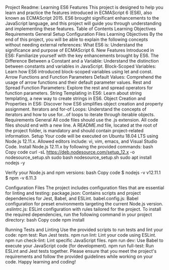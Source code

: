 Project Readme: Learning ES6 Features
This project is designed to help you learn and practice the features introduced in ECMAScript 6 (ES6), also known as ECMAScript 2015. ES6 brought significant enhancements to the JavaScript language, and this project will guide you through understanding and implementing these features.
Table of Contents
Learning Objectives
Requirements
General
Setup
Configuration Files
Learning Objectives
By the end of this project, you will be able to explain the following concepts without needing external references:
What ES6 is: Understand the significance and purpose of ECMAScript 6.
New Features Introduced in ES6: Familiarize yourself with the key enhancements brought by ES6.
The Difference Between a Constant and a Variable: Understand the distinction between constants and variables in JavaScript.
Block-Scoped Variables: Learn how ES6 introduced block-scoped variables using let and const.
Arrow Functions and Function Parameters Default Values: Comprehend the usage of arrow functions and their default parameter values.
Rest and Spread Function Parameters: Explore the rest and spread operators for function parameters.
String Templating in ES6: Learn about string templating, a new way to create strings in ES6.
Object Creation and Properties in ES6: Discover how ES6 simplifies object creation and property assignment.
Iterators and for-of Loops: Understand the concepts of iterators and how to use for...of loops to iterate through iterable objects.
Requirements
General
All code files should use the .js extension.
All code files should end with a new line.
A README.md file, located at the root of the project folder, is mandatory and should contain project-related information.
Setup
Your code will be executed on Ubuntu 18.04 LTS using Node.js 12.11.x.
Allowed editors include: vi, vim, emacs, and Visual Studio Code.
Install Node.js 12.11.x by following the provided commands:
bash
Copy code
curl -sL https://deb.nodesource.com/setup_12.x -o nodesource_setup.sh
sudo bash nodesource_setup.sh
sudo apt install nodejs -y

Verify your Node.js and npm versions:
bash
Copy code
$ nodejs -v
v12.11.1
$ npm -v
6.11.3

Configuration Files
The project includes configuration files that are essential for linting and testing:
package.json: Contains scripts and project dependencies for Jest, Babel, and ESLint.
babel.config.js: Babel configuration for preset environments targeting the current Node.js version.
.eslintrc.js: ESLint configuration with rules tailored for the project.
To install the required dependencies, run the following command in your project directory:
bash
Copy code
npm install

Running Tests and Linting
Use the provided scripts to run tests and lint your code:
npm test: Run Jest tests.
npm run lint: Lint your code using ESLint.
npm run check-lint: Lint specific JavaScript files.
npm run dev: Use Babel to execute your JavaScript code (for development).
npm run full-test: Run ESLint and Jest tests together.
Please ensure that you meet the project's requirements and follow the provided guidelines while working on your code. Happy learning and coding!


